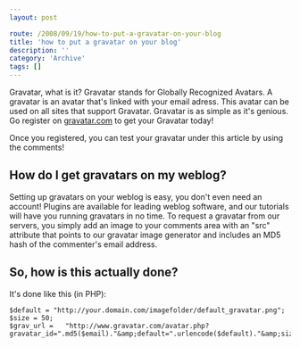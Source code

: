 ```yaml
---
layout: post

route: /2008/09/19/how-to-put-a-gravatar-on-your-blog
title: 'how to put a gravatar on your blog'
description: ''
category: 'Archive'
tags: []
---
```


Gravatar, what is it? Gravatar stands for Globally Recognized Avatars. A
gravatar is an avatar that's linked with your email adress. This avatar can be
used on all sites that support Gravatar. Gravatar is as simple as it's genious.
Go register on [gravatar.com](http://www.gravatar.com) to get your Gravatar
today!

Once you registered, you can test your gravatar under this article by using the
comments!

## How do I get gravatars on my weblog?

Setting up gravatars on your weblog is easy, you don't even need an account!
Plugins are available for leading weblog software, and our tutorials will have
you running gravatars in no time. To request a gravatar from our servers, you
simply add an image to your comments area with an "src" attribute that points to
our gravatar image generator and includes an MD5 hash of the commenter's email
address.

## So, how is this actually done?

It's done like this (in PHP):

    $default = "http://your.domain.com/imagefolder/default_gravatar.png";
    $size = 50;
    $grav_url =   "http://www.gravatar.com/avatar.php?gravatar_id=".md5($email)."&amp;default=".urlencode($default)."&amp;size=".$size;
